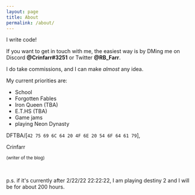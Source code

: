 ```yaml
---
layout: page
title: About
permalink: /about/
---
```


I write code!

If you want to get in touch with me, the easiest way is by DMing me on Discord **@Crinfarr#3251** or Twitter **@RB_Farr**.

I do take commissions, and I can make *almost* any idea.

My current priorities are:

- School
- Forgotten Fables
- Iron Queen (TBA)
- E.T.HS (TBA)
- Game jams
- playing Neon Dynasty

DFTBA/[`42 75 69 6C 64 20 4F 6E 20 54 6F 64 61 79`],

Crinfarr

<sup>(writer of the blog)</sup>


&nbsp;

p.s. if it's currently after 2/22/22 22:22:22, I am playing destiny 2 and I will be for about 200 hours.